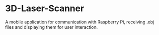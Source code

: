 # 3D-Laser-Scanner
A mobile application for communication with Raspberry Pi, receiving .obj files and displaying them for user interaction.
